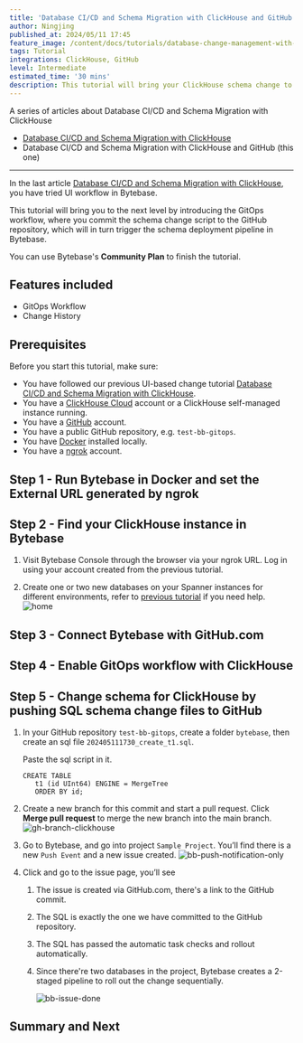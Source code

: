```yaml
---
title: 'Database CI/CD and Schema Migration with ClickHouse and GitHub'
author: Ningjing
published_at: 2024/05/11 17:45
feature_image: /content/docs/tutorials/database-change-management-with-clickhouse-and-github/feature-image.webp
tags: Tutorial
integrations: ClickHouse, GitHub
level: Intermediate
estimated_time: '30 mins'
description: This tutorial will bring your ClickHouse schema change to the next level by introducing the GitOps workflow, where you commit schema change script to the GitHub repository, which will in turn trigger the schema deployment pipeline in Bytebase.
---
```


A series of articles about Database CI/CD and Schema Migration with ClickHouse

- [Database CI/CD and Schema Migration with ClickHouse](/docs/tutorials/database-change-management-with-clickhouse)
- Database CI/CD and Schema Migration with ClickHouse and GitHub (this one)

---

In the last article [Database CI/CD and Schema Migration with ClickHouse](/docs/tutorials/database-change-management-with-clickhouse), you have tried UI workflow in Bytebase.

This tutorial will bring you to the next level by introducing the GitOps workflow, where you commit the schema change script to the GitHub repository, which will in turn trigger the schema deployment pipeline in Bytebase.

You can use Bytebase's **Community Plan** to finish the tutorial.

## Features included

- GitOps Workflow
- Change History

## Prerequisites

Before you start this tutorial, make sure:

- You have followed our previous UI-based change tutorial [Database CI/CD and Schema Migration with ClickHouse](/docs/tutorials/database-change-management-with-clickhouse).
- You have a [ClickHouse Cloud](https://clickhouse.cloud/) account or a ClickHouse self-managed instance running.
- You have a [GitHub](https://github.com/) account.
- You have a public GitHub repository, e.g. `test-bb-gitops`.
- You have [Docker](https://www.docker.com/) installed locally.
- You have a [ngrok](http://ngrok.com) account.

## Step 1 - Run Bytebase in Docker and set the External URL generated by ngrok

<IncludeBlock url="/docs/get-started/install/vcs-with-ngrok"></IncludeBlock>

## Step 2 - Find your ClickHouse instance in Bytebase

1. Visit Bytebase Console through the browser via your ngrok URL. Log in using your account created from the previous tutorial.

1. Create one or two new databases on your Spanner instances for different environments, refer to [previous tutorial](/docs/tutorials/database-change-management-with-clickhouse) if you need help.
   ![home](/content/docs/tutorials/database-change-management-with-clickhouse-and-github/bb-project-dbs-clickhouse.webp)

## Step 3 - Connect Bytebase with GitHub.com

<IncludeBlock url="/docs/tutorials/share/vcs-with-github"></IncludeBlock>

## Step 4 - Enable GitOps workflow with ClickHouse

<IncludeBlock url="/docs/tutorials/share/vcs-in-project-github"></IncludeBlock>

## Step 5 - Change schema for ClickHouse by pushing SQL schema change files to GitHub

1. In your GitHub repository `test-bb-gitops`, create a folder `bytebase`, then create an sql file `202405111730_create_t1.sql`.

   Paste the sql script in it.

   ```text
   CREATE TABLE
      t1 (id UInt64) ENGINE = MergeTree
      ORDER BY id;
   ```

1. Create a new branch for this commit and start a pull request. Click **Merge pull request** to merge the new branch into the main branch.
   ![gh-branch-clickhouse](/content/docs/tutorials/database-change-management-with-clickhouse-and-github/gh-branch-clickhouse.webp)

1. Go to Bytebase, and go into project `Sample Project`. You’ll find there is a new `Push Event` and a new issue created.
   ![bb-push-notification-only](/content/docs/tutorials/database-change-management-share/bb-push-notification-only.webp)

1. Click and go to the issue page, you’ll see

   1. The issue is created via GitHub.com, there's a link to the GitHub commit.
   1. The SQL is exactly the one we have committed to the GitHub repository.
   1. The SQL has passed the automatic task checks and rollout automatically.
   1. Since there're two databases in the project, Bytebase creates a 2-staged pipeline to roll out the change sequentially.

      ![bb-issue-done](/content/docs/tutorials/database-change-management-share/bb-issue-done-clickhouse.webp)

## Summary and Next

<IncludeBlock url="/docs/tutorials/share/vcs-summary-github"></IncludeBlock>
